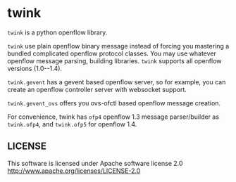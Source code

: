 twink
=====
`twink` is a python openflow library.

`twink` use plain openflow binary message instead of forcing 
you mastering a bundled complicated openflow protocol classes. 
You may use whatever openflow message parsing, building libraries. 
`twink` supports all openflow versions (1.0--1.4).

`twink.gevent` has a gevent based openflow server, so for example, 
you can create an openflow controller server with websocket support.

`twink.gevent_ovs` offers you ovs-ofctl based openflow message 
creation.

For convenience, twink has `ofp4` openflow 1.3 message parser/builder
as `twink.ofp4`, and `twink.ofp5` for openflow 1.4.


LICENSE
-------
This software is licensed under Apache software license 2.0
http://www.apache.org/licenses/LICENSE-2.0
